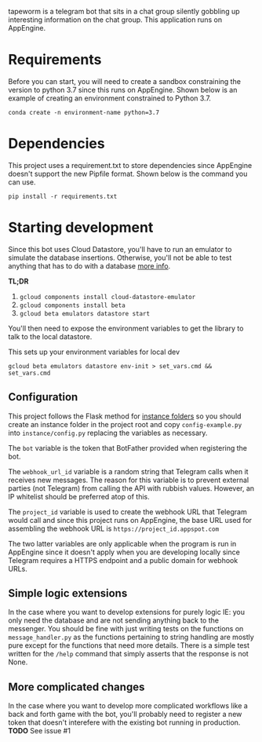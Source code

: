 tapeworm is a telegram bot that sits in a chat group silently gobbling up interesting information on the chat group. This application runs on AppEngine.

# Requirements

Before you can start, you will need to create a sandbox constraining the version to python 3.7 since this runs on AppEngine. Shown below is an example of creating an environment constrained to Python 3.7.

`conda create -n environment-name python=3.7`

# Dependencies

This project uses a requirement.txt to store dependencies since AppEngine doesn't support the new Pipfile format. Shown below is the command you can use.

`pip install -r requirements.txt`

# Starting development

Since this bot uses Cloud Datastore, you'll have to run an emulator to simulate the database insertions. Otherwise, you'll not be able to test anything that has to do with a database [more info](https://cloud.google.com/datastore/docs/tools/datastore-emulator).

**TL;DR**

1. `gcloud components install cloud-datastore-emulator`
2. `gcloud components install beta`
3. `gcloud beta emulators datastore start`

You'll then need to expose the environment variables to get the library to talk to the local datastore.

This sets up your environment variables for local dev

`gcloud beta emulators datastore env-init > set_vars.cmd && set_vars.cmd`

## Configuration

This project follows the Flask method for [instance folders](http://flask.pocoo.org/docs/1.0/config/#instance-folders) so you should create an instance folder in the project root and copy `config-example.py` into `instance/config.py` replacing the variables as necessary.

The `bot` variable is the token that BotFather provided when registering the bot.

The `webhook_url_id` variable is a random string that Telegram calls when it receives new messages. The reason for this variable is to prevent external parties (not Telegram) from calling the API with rubbish values. However, an IP whitelist should be preferred atop of this.

The `project_id` variable is used to create the webhook URL that Telegram would call and since this project runs on AppEngine, the base URL used for assembling the webhook URL is `https://project_id.appspot.com`

The two latter variables are only applicable when the program is run in AppEngine since it doesn't apply when you are developing locally since Telegram requires a HTTPS endpoint and a public domain for webhook URLs.

## Simple logic extensions

In the case where you want to develop extensions for purely logic IE: you only need the database and are not sending anything back to the messenger. You should be fine with just writing tests on the functions on `message_handler.py` as the functions pertaining to string handling are mostly pure except for the functions that need more details. There is a simple test written for the `/help` command that simply asserts that the response is not None.

## More complicated changes

In the case where you want to develop more complicated workflows like a back and forth game with the bot, you'll probably need to register a new token that doesn't interefere with the existing bot running in production. **TODO** See issue #1